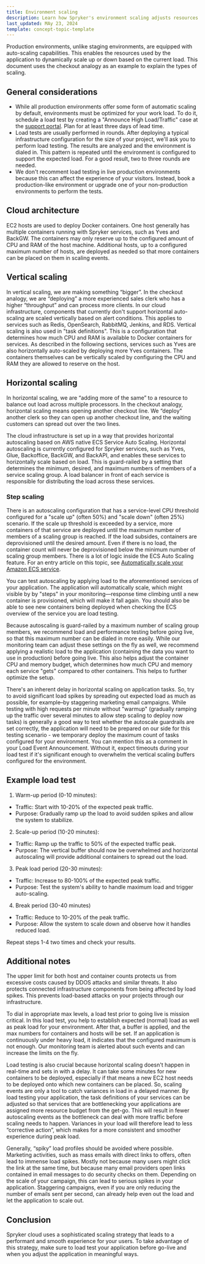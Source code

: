 ```yaml
---
title: Environment scaling
description: Learn how Spryker's environment scaling adjusts resources dynamically to meet load demands, with strategies for vertical and horizontal scaling to ensure performance.
last_updated: MAy 23, 2024
template: concept-topic-template
---
```


Production environments, unlike staging environments, are equipped with auto-scaling capabilities. This enables the resources used by the application to dynamically scale up or down based on the current load. This document uses the checkout analogy as an example to explain the types of scaling.

## General considerations

* While all production environments offer some form of automatic scaling by default, environments must be optimized for your work load. To do it, schedule a load test by creating a "Announce High Load/Traffic" case at the [support portal](https://support.spryker.com). Plan for at least three days of lead time.
* Load tests are usually performed in rounds. After deploying a typical infrastructure configuration for the size of your project, we'll ask you to perform load testing. The results are analyzed and the environment is dialed in. This pattern is repeated until the environment is configured to support the expected load. For a good result, two to three rounds are needed.
* We don't recomment load testing in live production environments because this can affect the experience of your visitors. Instead, book a production-like environment or upgrade one of your non-production environments to perform the tests.

## Cloud architecture

EC2 hosts are used to deploy Docker containers. One host generally has multiple containers running with Spryker services, such as Yves and BackGW. The containers may only reserve up to the configured amount of CPU and RAM of the host machine. Additional hosts, up to a configured maximum number of hosts, are deployed as needed so that more containers can be placed on them in scaling events.

## Vertical scaling

In vertical scaling, we are making something “bigger”. In the checkout analogy, we are “deploying” a more experienced sales clerk who has a higher “throughput” and can process more clients. In our cloud infrastructure, components that currently don't support horizontal auto-scaling are scaled vertically based on alert conditions. This applies to services such as Redis, OpenSearch, RabbitMQ, Jenkins, and RDS. Vertical scaling is also used in "task definitions". This is a configuration that determines how much CPU and RAM is available to Docker containers for services. As described in the following sections, services such as Yves are also horizontally auto-scaled by deploying more Yves containers. The containers themselves can be vertically scaled by configuring the CPU and RAM they are allowed to reserve on the host.

## Horizontal scaling

In horizontal scaling, we are “adding more of the same” to a resource to balance out load across multiple processors. In the checkout analogy, horizontal scaling means opening another checkout line. We “deploy” another clerk so they can open up another checkout line, and the waiting customers can spread out over the two lines.

The cloud infrastructure is set up in a way that provides horizontal autoscaling based on AWS native ECS Service Auto Scaling. Horizontal autoscaling is currently configured for Spryker services, such as Yves, Glue, Backoffice, BackGW, and BackAPI, and enables these services to horizontally scale based on load. This is guard-railed by a setting that determines the minimum, desired, and maximum numbers of members of a service scaling group. A load balancer in front of each service is responsible for distributing the load across these services.

### Step scaling

There is an autoscaling configuration that has a service-level CPU threshold configured for a "scale up" (often 50%) and "scale down" (often 25%) scenario. If the scale up threshold is exceeded by a service, more containers of that service are deployed until the maximum number of members of a scaling group is reached. If the load subsides, containers are deprovisioned until the desired amount. Even if there is no load, the container count will never be deprovisioned below the minimum number of scaling group members. There is a lot of logic inside the ECS Auto Scaling feature. For an entry article on this topic, see [Automatically scale your Amazon ECS service](https://docs.aws.amazon.com/AmazonECS/latest/developerguide/service-auto-scaling.html).

You can test autoscaling by applying load to the aforementioned services of your application. The application will automatically scale, which might visible by by "steps" in your monitoring—response time climbing until a new container is provisioned, which will make it fall again. You should also be able to see new containers being deployed when checking the ECS overview of the service you are load testing.

Because autoscaling is guard-railed by a maximum number of scaling group members, we recommend load and performance testing before going live, so that this maximum number can be dialed in more easily. While our monitoring team can adjust these settings on the fly as well, we recommend applying a realistic load to the application (containing the data you want to use in production) before going live. This  also helps adjust the container CPU and memory budget, which determines how much CPU and memory each service "gets" compared to other containers. This helps to further optimize the setup.

There's an inherent delay in horizontal scaling on application tasks. So, try to avoid significant load spikes by spreading out expected load as much as possible, for example–by staggering marketing email campaigns. While testing with high requests per minute without "warmup" (gradually ramping up the traffic over several minutes to allow step scaling to deploy now tasks) is generally a good way to test whether the autoscale guardrails are set correctly, the application will need to be prepared on our side for this testing scenario - we temporary deploy the maximum count of tasks configured for your environment. You can mention this as a comment in your Load Event Announcement. Without it, expect timeouts during your load test if it's significant enough to overwhelm the vertical scaling buffers configured for the environment.

## Example load test

1. Warm-up period (0-10 minutes):
- Traffic: Start with 10-20% of the expected peak traffic.
- Purpose: Gradually ramp up the load to avoid sudden spikes and allow the system to stabilize.

2. Scale-up period (10-20 minutes):
- Traffic: Ramp up the traffic to 50% of the expected traffic peak.
- Purpose: The vertical buffer should now be overwhelmed and horizontal autoscaling will provide additional containers to spread out the load.

3. Peak load period (20-30 minutes):
- Traffic: Increase to 80-100% of the expected peak traffic.
- Purpose: Test the system's ability to handle maximum load and trigger auto-scaling.

4. Break period (30-40 minutes)
- Traffic: Reduce to 10-20% of the peak traffic.
- Purpose: Allow the system to scale down and observe how it handles reduced load.

Repeat steps 1-4 two times and check your results.

## Additional notes

The upper limit for both host and container counts protects us from excessive costs caused by DDOS attacks and similar threats. It  also protects connected infrastructure components from being affected by load spikes. This prevents load-based attacks on your projects through our infrastructure.

To dial in appropriate max levels, a load test prior to going live is mission critical. In this load test, you help to establish expected (normal) load as well as peak load for your environment. After that, a buffer is applied, and the max numbers for containers and hosts will be set. If an application is continuously under heavy load, it indicates that the configured maximum is not enough. Our monitoring team is alerted about such events and can increase the limits on the fly.

Load testing is also crucial because horizontal scaling doesn't happen in real-time and sets in with a delay. It can take some minutes for new containers to be deployed, especially if that means a new EC2 host needs to be deployed onto which new containers can be placed. So, scaling events are only a tool to catch variances in load in a delayed manner. By load testing your application, the task definitions of your services can be adjusted so that services that are bottlenecking your applications are assigned more resource budget from the get-go. This will result in fewer autoscaling events as the bottleneck can deal with more traffic before scaling needs to happen. Variances in your load will therefore lead to less “corrective action”, which makes for a more consistent and smoother experience during peak load.

Generally, “spiky” load profiles should be avoided where possible. Marketing activities, such as mass emails with direct links to offers, often lead to immense load spikes. Mostly not because many users might click the link at the same time, but because many email providers open links contained in email messages to do security checks on them. Depending on the scale of your campaign, this can lead to serious spikes in your application. Staggering campaigns, even if you are only reducing the number of emails sent per second, can already help even out the load and let the application to scale out.

## Conclusion

Spryker cloud uses a sophisticated scaling strategy that leads to a performant and smooth experience for your users. To take advantage of this strategy, make sure to load test your application before go-live and when you adjust the application in meaningful ways.
